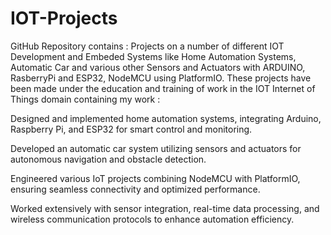 # IOT-Projects

GitHub Repository contains : Projects on a number of different IOT Development and Embeded Systems like Home Automation Systems, Automatic Car and various other Sensors and Actuators with ARDUINO, RasberryPi and ESP32, NodeMCU using PlatformIO.
These projects have been made under the education and training of work in the IOT Internet of Things domain containing my work :

Designed and implemented home automation systems, integrating Arduino, Raspberry Pi, and ESP32 for smart control and monitoring.

Developed an automatic car system utilizing sensors and actuators for autonomous navigation and obstacle detection.

Engineered various IoT projects combining NodeMCU with PlatformIO, ensuring seamless connectivity and optimized performance.

Worked extensively with sensor integration, real-time data processing, and wireless communication protocols to enhance automation efficiency.
